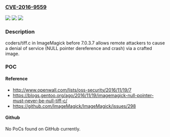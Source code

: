 ### [CVE-2016-9559](https://cve.mitre.org/cgi-bin/cvename.cgi?name=CVE-2016-9559)
![](https://img.shields.io/static/v1?label=Product&message=n%2Fa&color=blue)
![](https://img.shields.io/static/v1?label=Version&message=n%2Fa&color=blue)
![](https://img.shields.io/static/v1?label=Vulnerability&message=n%2Fa&color=brighgreen)

### Description

coders/tiff.c in ImageMagick before 7.0.3.7 allows remote attackers to cause a denial of service (NULL pointer dereference and crash) via a crafted image.

### POC

#### Reference
- http://www.openwall.com/lists/oss-security/2016/11/19/7
- https://blogs.gentoo.org/ago/2016/11/19/imagemagick-null-pointer-must-never-be-null-tiff-c/
- https://github.com/ImageMagick/ImageMagick/issues/298

#### Github
No PoCs found on GitHub currently.

